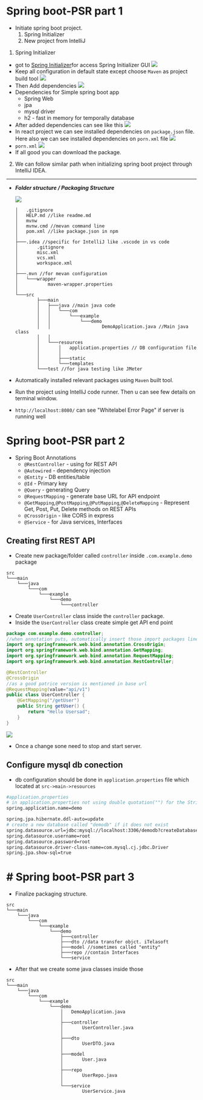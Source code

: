 # Spring boot-PSR part 1
- Initiate spring boot project.
	1. Spring Initializer
	2. New project from IntelliJ

1. Spring Initializer
- got to [Spring Initializer](https://start.spring.io/)for access Spring Initializer GUI
  ![](assets/Pasted%20image%2020240715143328.png)
- Keep all configuration in default state except choose `Maven` as project build tool
	![](assets/Pasted%20image%2020240715143609.png)
- Then Add dependencies 
	![](assets/Pasted%20image%2020240715144033.png)
- Dependencies for Simple spring boot app
	- Spring Web
	- jpa
	- mysql driver
	- h2 - fast in memory for temporally database
- After added dependencies can see like this 
  ![](assets/Pasted%20image%2020240715200738.png)
- In react project we can see installed dependencies on `package.json` file. Here also we can see installed dependencies on `porn.xml` file
  ![](assets/Pasted%20image%2020240715200940.png)
- `porn.xml`
	![](assets/Pasted%20image%2020240715201002.png)
- If all good you can download the package.
2. We can follow similar path when initializing spring boot project through IntelliJ IDEA.
---
- ***Folder structure / Packaging Structure*** 
  
	![](assets/Screenshot%202024-07-16%20112257.png)
	
	``` 
	│   .gitignore
	│   HELP.md //like readme.md
	│   mvnw
	│   mvnw.cmd //mevan command line
	│   pom.xml //like package.json in npm
	│
	├───.idea //specific for IntelliJ like .vscode in vs code
	│       .gitignore
	│       misc.xml
	│       vcs.xml
	│       workspace.xml
	│
	├───.mvn //for mevan configuration
	│   └───wrapper
	│           maven-wrapper.properties
	│
	└───src
			├───main
			│   ├───java //main java code
			│   │   └───com
			│   │       └───example
			│   │           └───demo
			│   │                   DemoApplication.java //Main java class
			│   │
			│   └───resources
			│       │   application.properties // DB configuration file
			│       │
			│       ├───static
			│       └───templates
			└───test //for java testing like JMeter
	```
- Automatically installed relevant packages using `Maven` built tool.
- Run the project using IntelliJ code runner. Then u can see few details on terminal window.
- `http://localhost:8080/` can see "Whitelabel Error Page" if server is running well

# Spring boot-PSR part 2

- Spring Boot Annotations
	- `@RestController` - using for REST API
	- `@Autowired` - dependency injection
	- `@Entity` - DB entities/table
	- `@Id` - Primary key
	- `@Query` - generating Query
	- `@RequestMapping` - generate base URL for API endpoint
	- `@GetMapping`,`@PostMapping`,`@PutMapping`,`@DeleteMapping` - Represent Get, Post, Put, Delete methods on REST APIs
	- `@CrossOrigin` - like CORS in express
	- `@Service` - for Java services, Interfaces
## Creating first REST API 
- Create new package/folder called `controller` inside `.com.example.demo` package
```
src
└───main
    └───java
        └───com
            └───example
                └───demo
                    └───controller
```
- Create `UserController` class inside the `controller` package.
- Inside the `UserController` class create simple get API end point
``` java 
package com.example.demo.controller;
//when annotation puts, automatically insert those import packages lines
import org.springframework.web.bind.annotation.CrossOrigin;
import org.springframework.web.bind.annotation.GetMapping;
import org.springframework.web.bind.annotation.RequestMapping;
import org.springframework.web.bind.annotation.RestController;

@RestController
@CrossOrigin
//as a good patrice version is mentioned in base url
@RequestMapping(value="api/v1")
public class UserController {
    @GetMapping("/getUser")
    public String getUser() {
        return "Hello Usersad";
    }
}
```
![](assets/Pasted%20image%2020240716214740.png)
- Once a change sone need to stop and start server.

## Configure mysql db conection
- db configuration should be done in `application.properties` file which located at `src->main->resources`
``` bash
#application.properties
# in application.properties not using double quotation("") for the Strings & values
spring.application.name=demo

spring.jpa.hibernate.ddl-auto=update
# create a new database called "demodb" if it does not exist
spring.datasource.url=jdbc:mysql://localhost:3306/demodb?createDatabaseIfNotExist=true
spring.datasource.username=root
spring.datasource.password=root
spring.datasource.driver-class-name=com.mysql.cj.jdbc.Driver
spring.jpa.show-sql=true
```

# # Spring boot-PSR part 3
- Finalize packaging structure.
```
src 
└───main
    └───java
        └───com
            └───example
                └───demo
                    ├───controller
                    ├───dto //data transfer objct. iTelasoft
                    ├───model //sometimes called "entity"
                    ├───repo //contain Interfaces
                    └───service
``` 
- After that we create some java classes inside those
```
src
└───main
    └───java
        └───com
            └───example
                └───demo
                    │   DemoApplication.java
                    │
                    ├───controller
                    │       UserController.java
                    │
                    ├───dto
                    │       UserDTO.java
                    │
                    ├───model
                    │       User.java
                    │
                    ├───repo
                    │       UserRepo.java
                    │
                    └───service
                            UserService.java
```